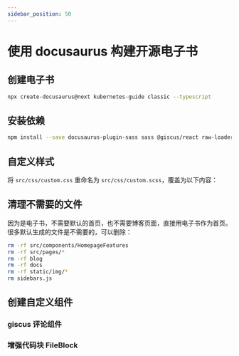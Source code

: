 ```yaml
---
sidebar_position: 50
---
```


# 使用 docusaurus 构建开源电子书

## 创建电子书

```bash npm2yarn
npx create-docusaurus@next kubernetes-guide classic --typescript
```

## 安装依赖

```bash npm2yarn
npm install --save docusaurus-plugin-sass sass @giscus/react raw-loader path-browserify flexanalytics/plugin-image-zoom @docusaurus/plugin-ideal-image@next @docusaurus/plugin-pwa@next
```

## 自定义样式

将 `src/css/custom.css` 重命名为 `src/css/custom.scss`，覆盖为以下内容：

<FileBlock showLineNumbers file="@site/src/css/custom.scss" title="src/css/custom.scss" />

## 清理不需要的文件

因为是电子书，不需要默认的首页，也不需要博客页面，直接用电子书作为首页。很多默认生成的文件是不需要的，可以删除：

```bash
rm -rf src/components/HomepageFeatures
rm -rf src/pages/*
rm -rf blog
rm -rf docs
rm -rf static/img/*
rm sidebars.js
```

## 创建自定义组件

### giscus 评论组件

<FileBlock showLineNumbers file="@site/src/components/Comment.tsx" title="src/components/Comment.tsx" />

### 增强代码块 FileBlock

<FileBlock showLineNumbers file="@site/src/components/FileBlock.tsx" title="src/components/FileBlock.tsx" />
